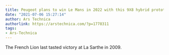 ```yaml
---
title: Peugeot plans to win Le Mans in 2022 with this 9X8 hybrid prototype
date: "2021-07-06 15:27:14"
author: Ars Technica
authorlink: https://arstechnica.com/?p=1778311
tags:
- Ars-Technica
---
```

The French Lion last tasted victory at La Sarthe in 2009. 